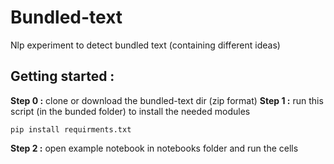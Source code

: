 # Bundled-text
Nlp experiment to detect bundled text (containing different ideas)
## Getting started : 
**Step 0 :** clone or download the bundled-text dir (zip format)
**Step 1 :** run this script (in the bunded folder) to install the  needed modules 
```
pip install requirments.txt
```
**Step 2 :** open example notebook in notebooks folder and run the cells 


